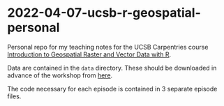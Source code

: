# 2022-04-07-ucsb-r-geospatial-personal

Personal repo for my teaching notes for the UCSB Carpentries course [Introduction to Geospatial Raster and Vector Data with R](https://ucsbcarpentry.github.io/2022-04-07-ucsb-r-geospatial/).

Data are contained in the `data` directory. These should be downloaded in advance of the workshop from [here](https://ndownloader.figshare.com/articles/2009586/versions/10).

The code necessary for each episode is contained in 3 separate episode files.
